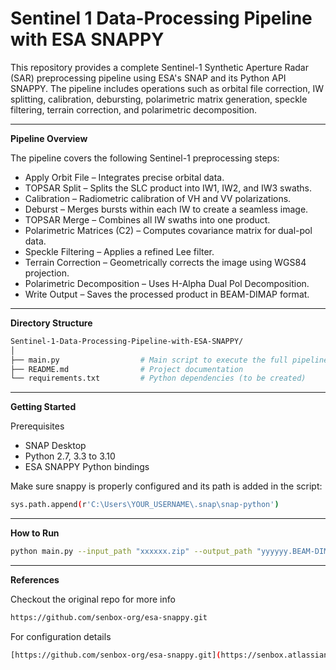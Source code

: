 # Sentinel 1 Data-Processing Pipeline with ESA SNAPPY

This repository provides a complete Sentinel-1 Synthetic Aperture Radar (SAR) preprocessing pipeline using ESA's SNAP and its Python API  SNAPPY. The pipeline includes operations such as orbital file correction, IW splitting, calibration, debursting, polarimetric matrix generation, speckle filtering, terrain correction, and polarimetric decomposition.

----

**Pipeline Overview**

The pipeline covers the following Sentinel-1 preprocessing steps:

- Apply Orbit File – Integrates precise orbital data.
- TOPSAR Split – Splits the SLC product into IW1, IW2, and IW3 swaths.
- Calibration – Radiometric calibration of VH and VV polarizations.
- Deburst – Merges bursts within each IW to create a seamless image.
- TOPSAR Merge – Combines all IW swaths into one product.
- Polarimetric Matrices (C2) – Computes covariance matrix for dual-pol data.
- Speckle Filtering – Applies a refined Lee filter.
- Terrain Correction – Geometrically corrects the image using WGS84 projection.
- Polarimetric Decomposition – Uses H-Alpha Dual Pol Decomposition.
- Write Output – Saves the processed product in BEAM-DIMAP format.

----

**Directory Structure**


   ```bash
   Sentinel-1-Data-Processing-Pipeline-with-ESA-SNAPPY/
│
├── main.py                  # Main script to execute the full pipeline
├── README.md                # Project documentation
└── requirements.txt         # Python dependencies (to be created)
   ```
----

**Getting Started**

Prerequisites
- SNAP Desktop
- Python 2.7, 3.3 to 3.10
- ESA SNAPPY Python bindings
  
Make sure snappy is properly configured and its path is added in the script: 

   ```bash
sys.path.append(r'C:\Users\YOUR_USERNAME\.snap\snap-python')

   ```
----

**How to Run**

   ```bash
python main.py --input_path "xxxxxx.zip" --output_path "yyyyyy.BEAM-DIMAP"

   ```
----

**References**

Checkout the original repo for more info

   ```bash
https://github.com/senbox-org/esa-snappy.git

   ```
For configuration details
   ```bash
[https://github.com/senbox-org/esa-snappy.git](https://senbox.atlassian.net/wiki/spaces/SNAP/pages/2499051521/Configure+Python+to+use+the+SNAP-Python+esa_snappy+interface+SNAP+version+10)
   ```

